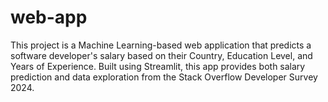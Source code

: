 # web-app
This project is a Machine Learning-based web application that predicts a software developer's salary based on their Country, Education Level, and Years of Experience. Built using Streamlit, this app provides both salary prediction and data exploration from the Stack Overflow Developer Survey 2024.
